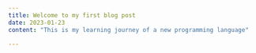 ```yaml
---
title: Welcome to my first blog post
date: 2023-01-23
content: "This is my learning journey of a new programming language"

---
```


